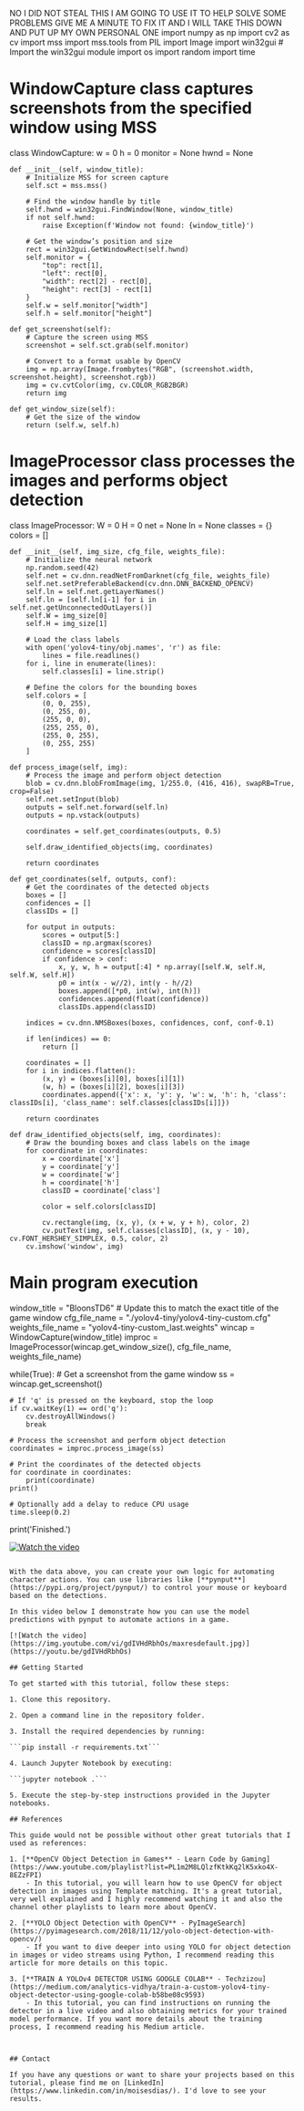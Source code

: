 NO I DID NOT STEAL THIS I AM GOING TO USE IT TO HELP SOLVE SOME PROBLEMS GIVE ME A MINUTE TO FIX IT AND I WILL TAKE THIS DOWN AND PUT UP MY OWN PERSONAL ONE 
import numpy as np
import cv2 as cv
import mss
import mss.tools
from PIL import Image
import win32gui  # Import the win32gui module
import os
import random
import time

# WindowCapture class captures screenshots from the specified window using MSS
class WindowCapture:
    w = 0
    h = 0
    monitor = None
    hwnd = None

    def __init__(self, window_title):
        # Initialize MSS for screen capture
        self.sct = mss.mss()

        # Find the window handle by title
        self.hwnd = win32gui.FindWindow(None, window_title)
        if not self.hwnd:
            raise Exception(f'Window not found: {window_title}')

        # Get the window’s position and size
        rect = win32gui.GetWindowRect(self.hwnd)
        self.monitor = {
            "top": rect[1],
            "left": rect[0],
            "width": rect[2] - rect[0],
            "height": rect[3] - rect[1]
        }
        self.w = self.monitor["width"]
        self.h = self.monitor["height"]

    def get_screenshot(self):
        # Capture the screen using MSS
        screenshot = self.sct.grab(self.monitor)
        
        # Convert to a format usable by OpenCV
        img = np.array(Image.frombytes("RGB", (screenshot.width, screenshot.height), screenshot.rgb))
        img = cv.cvtColor(img, cv.COLOR_RGB2BGR)
        return img

    def get_window_size(self):
        # Get the size of the window
        return (self.w, self.h)

# ImageProcessor class processes the images and performs object detection
class ImageProcessor:
    W = 0
    H = 0
    net = None
    ln = None
    classes = {}
    colors = []

    def __init__(self, img_size, cfg_file, weights_file):
        # Initialize the neural network
        np.random.seed(42)
        self.net = cv.dnn.readNetFromDarknet(cfg_file, weights_file)
        self.net.setPreferableBackend(cv.dnn.DNN_BACKEND_OPENCV)
        self.ln = self.net.getLayerNames()
        self.ln = [self.ln[i-1] for i in self.net.getUnconnectedOutLayers()]
        self.W = img_size[0]
        self.H = img_size[1]

        # Load the class labels
        with open('yolov4-tiny/obj.names', 'r') as file:
            lines = file.readlines()
        for i, line in enumerate(lines):
            self.classes[i] = line.strip()

        # Define the colors for the bounding boxes
        self.colors = [
            (0, 0, 255), 
            (0, 255, 0), 
            (255, 0, 0), 
            (255, 255, 0), 
            (255, 0, 255), 
            (0, 255, 255)
        ]

    def process_image(self, img):
        # Process the image and perform object detection
        blob = cv.dnn.blobFromImage(img, 1/255.0, (416, 416), swapRB=True, crop=False)
        self.net.setInput(blob)
        outputs = self.net.forward(self.ln)
        outputs = np.vstack(outputs)

        coordinates = self.get_coordinates(outputs, 0.5)

        self.draw_identified_objects(img, coordinates)

        return coordinates

    def get_coordinates(self, outputs, conf):
        # Get the coordinates of the detected objects
        boxes = []
        confidences = []
        classIDs = []

        for output in outputs:
            scores = output[5:]
            classID = np.argmax(scores)
            confidence = scores[classID]
            if confidence > conf:
                x, y, w, h = output[:4] * np.array([self.W, self.H, self.W, self.H])
                p0 = int(x - w//2), int(y - h//2)
                boxes.append([*p0, int(w), int(h)])
                confidences.append(float(confidence))
                classIDs.append(classID)

        indices = cv.dnn.NMSBoxes(boxes, confidences, conf, conf-0.1)

        if len(indices) == 0:
            return []

        coordinates = []
        for i in indices.flatten():
            (x, y) = (boxes[i][0], boxes[i][1])
            (w, h) = (boxes[i][2], boxes[i][3])
            coordinates.append({'x': x, 'y': y, 'w': w, 'h': h, 'class': classIDs[i], 'class_name': self.classes[classIDs[i]]})

        return coordinates

    def draw_identified_objects(self, img, coordinates):
        # Draw the bounding boxes and class labels on the image
        for coordinate in coordinates:
            x = coordinate['x']
            y = coordinate['y']
            w = coordinate['w']
            h = coordinate['h']
            classID = coordinate['class']

            color = self.colors[classID]

            cv.rectangle(img, (x, y), (x + w, y + h), color, 2)
            cv.putText(img, self.classes[classID], (x, y - 10), cv.FONT_HERSHEY_SIMPLEX, 0.5, color, 2)
        cv.imshow('window', img)

# Main program execution

window_title = "BloonsTD6"  # Update this to match the exact title of the game window
cfg_file_name = "./yolov4-tiny/yolov4-tiny-custom.cfg"
weights_file_name = "yolov4-tiny-custom_last.weights"
wincap = WindowCapture(window_title)
improc = ImageProcessor(wincap.get_window_size(), cfg_file_name, weights_file_name)

while(True):
    # Get a screenshot from the game window
    ss = wincap.get_screenshot()

    # If 'q' is pressed on the keyboard, stop the loop
    if cv.waitKey(1) == ord('q'):
        cv.destroyAllWindows()
        break

    # Process the screenshot and perform object detection
    coordinates = improc.process_image(ss)

    # Print the coordinates of the detected objects
    for coordinate in coordinates:
        print(coordinate)
    print()

    # Optionally add a delay to reduce CPU usage
    time.sleep(0.2)

print('Finished.')


[![Watch the video](https://img.youtube.com/vi/RSXgyDf2ALo/maxresdefault.jpg)](https://youtu.be/RSXgyDf2ALo)

```

With the data above, you can create your own logic for automating character actions. You can use libraries like [**pynput**](https://pypi.org/project/pynput/) to control your mouse or keyboard based on the detections.

In this video below I demonstrate how you can use the model predictions with pynput to automate actions in a game.

[![Watch the video](https://img.youtube.com/vi/gdIVHdRbhOs/maxresdefault.jpg)](https://youtu.be/gdIVHdRbhOs)

## Getting Started

To get started with this tutorial, follow these steps:

1. Clone this repository.

2. Open a command line in the repository folder.

3. Install the required dependencies by running:

```pip install -r requirements.txt```

4. Launch Jupyter Notebook by executing:

```jupyter notebook .```

5. Execute the step-by-step instructions provided in the Jupyter notebooks.

## References

This guide would not be possible without other great tutorials that I used as references:

1. [**OpenCV Object Detection in Games** - Learn Code by Gaming](https://www.youtube.com/playlist?list=PL1m2M8LQlzfKtkKq2lK5xko4X-8EZzFPI)
    - In this tutorial, you will learn how to use OpenCV for object detection in images using Template matching. It's a great tutorial, very well explained and I highly recommend watching it and also the channel other playlists to learn more about OpenCV.

2. [**YOLO Object Detection with OpenCV** - PyImageSearch](https://pyimagesearch.com/2018/11/12/yolo-object-detection-with-opencv/)
    - If you want to dive deeper into using YOLO for object detection in images or video streams using Python, I recommend reading this article for more details on this topic.

3. [**TRAIN A YOLOv4 DETECTOR USING GOOGLE COLAB** - Techzizou](https://medium.com/analytics-vidhya/train-a-custom-yolov4-tiny-object-detector-using-google-colab-b58be08c9593)
    - In this tutorial, you can find instructions on running the detector in a live video and also obtaining metrics for your trained model performance. If you want more details about the training process, I recommend reading his Medium article.



## Contact

If you have any questions or want to share your projects based on this tutorial, please find me on [LinkedIn](https://www.linkedin.com/in/moisesdias/). I'd love to see your results.

